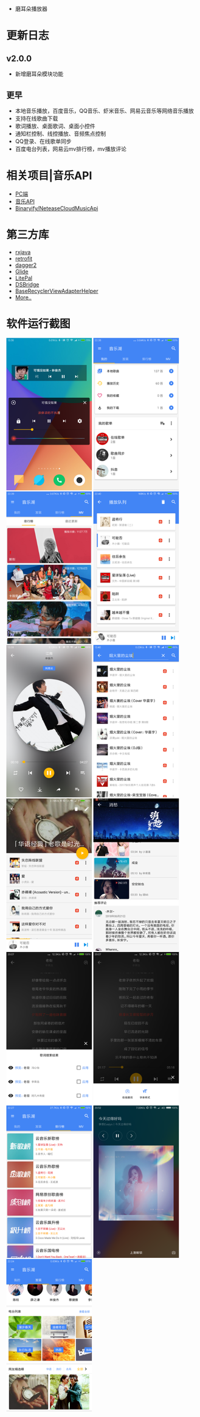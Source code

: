 #
- 磨耳朵播放器

# 更新日志

## v2.0.0
- 新增磨耳朵模块功能


## 更早
- 本地音乐播放，百度音乐，QQ音乐、虾米音乐、网易云音乐等网络音乐播放
- 支持在线歌曲下载
- 歌词播放、桌面歌词、桌面小控件
- 通知栏控制、线控播放、音频焦点控制
- QQ登录、在线歌单同步
- 百度电台列表，网易云mv排行榜，mv播放评论


# 相关项目|音乐API
- [PC端](https://github.com/sunzongzheng/music)
- [音乐API](https://github.com/sunzongzheng/musicApi)
- [Binaryify/NeteaseCloudMusicApi](https://github.com/Binaryify/NeteaseCloudMusicApi)

# 第三方库

- [rxjava](https://github.com/ReactiveX/RxJava)
- [retrofit](https://github.com/square/retrofit)
- [dagger2](https://github.com/google/dagger)
- [Glide](https://github.com/bumptech/glide)
- [LitePal](https://github.com/LitePalFramework/LitePal)
- [DSBridge](https://github.com/wendux/DSBridge-Android)
- [BaseRecyclerViewAdapterHelper](https://github.com/CymChad/BaseRecyclerViewAdapterHelper)
- [More..](https://github.com/caiyonglong/MusicLake/blob/develop/app/build.gradle)


# 软件运行截图
<p>
<img src="screenshots/preview1.png" width="225" height="400"/>
<img src="screenshots/preview2.png" width="225" height="400"/>
<img src="screenshots/preview3.png" width="225" height="400"/>
<img src="screenshots/preview4.png" width="225" height="400"/>
<img src="screenshots/preview5.png" width="225" height="400"/>
<img src="screenshots/preview6.png" width="225" height="400"/>
<img src="screenshots/preview7.png" width="225" height="400"/>
<img src="screenshots/preview8.png" width="225" height="400"/>
<img src="screenshots/preview9.png" width="225" height="400"/>
<img src="screenshots/preview10.png" width="225" height="400"/>
<img src="screenshots/preview11.png" width="225" height="400"/>
<img src="screenshots/preview12.png" width="225" height="400"/>
<img src="screenshots/preview15.png" width="225" height="400"/>
</p>
